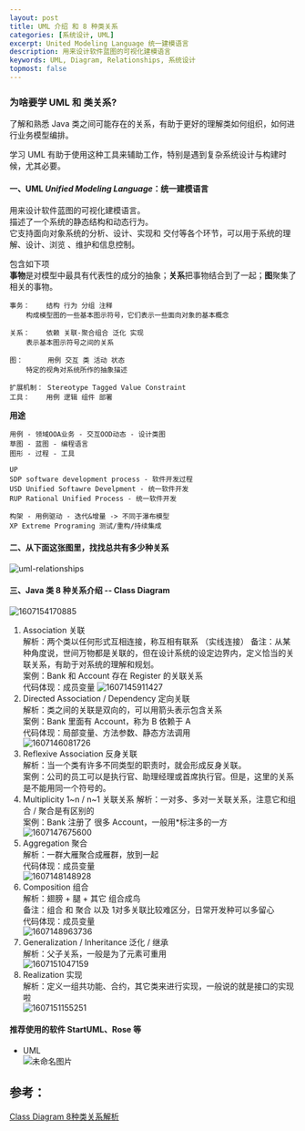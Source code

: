 ```yaml
---
layout: post
title: UML 介绍 和 8 种类关系
categories: [系统设计, UML]
excerpt: United Modeling Language 统一建模语言
description: 用来设计软件蓝图的可视化建模语言
keywords: UML, Diagram, Relationships, 系统设计
topmost: false
---
```


### 为啥要学 UML 和 类关系?

了解和熟悉 Java 类之间可能存在的关系，有助于更好的理解类如何组织，如何进行业务模型编排。

学习 UML 有助于使用这种工具来辅助工作，特别是遇到复杂系统设计与构建时候，尤其必要。


#### 一、UML *Unified Modeling Language*：统一建模语言  

用来设计软件蓝图的可视化建模语言。  
描述了一个系统的静态结构和动态行为。  
它支持面向对象系统的分析、设计、实现和 交付等各个环节，可以用于系统的理解、设计、浏览 、维护和信息控制。

包含如下项  
**事物**是对模型中最具有代表性的成分的抽象；**关系**把事物结合到了一起；**图**聚集了相关的事物。

```
事务：    结构 行为 分组 注释
	构成模型图的一些基本图示符号，它们表示一些面向对象的基本概念

关系：    依赖 关联-聚合组合 泛化 实现
	表示基本图示符号之间的关系

图：      用例 交互 类 活动 状态
	特定的视角对系统所作的抽象描述

扩展机制： Stereotype Tagged Value Constraint
工具：    用例 逻辑 组件 部署
```

**用途**  

```
用例 - 领域OOA业务 - 交互OOD动态 - 设计类图
草图 - 蓝图 - 编程语言
图形 - 过程 - 工具

UP  
SDP software development process - 软件开发过程
USD Unified Softawre Develpment - 统一软件开发
RUP Rational Unified Process - 统一软件开发

构架 - 用例驱动 - 迭代&增量 -> 不同于瀑布模型
XP Extreme Programing 测试/重构/持续集成
```


#### 二、从下面这张图里，找找总共有多少种关系

![uml-relationships](/images/posts/2016-05-31-uml-relationship/uml-relationships.png)



#### 三、Java 类 8 种关系介绍 -- Class Diagram

![1607154170885](/images/posts/2016-05-31-uml-relationship/1607154170885.png)

1. Association 关联  
   解析：两个类以任何形式互相连接，称互相有联系 （实线连接）
   备注：从某种角度说，世间万物都是关联的，但在设计系统的设定边界内，定义恰当的关联关系，有助于对系统的理解和规划。  
   案例：Bank 和 Account 存在 Register 的关联关系  
   代码体现：成员变量
   ![1607145911427](/images/posts/2016-05-31-uml-relationship/1607145911427.png)
2. Directed Association / Dependency 定向关联  
   解析：类之间的关联是双向的，可以用箭头表示包含关系  
   案例：Bank 里面有 Account，称为 B 依赖于 A  
   代码体现：局部变量、方法参数、静态方法调用  
   ![1607146081726](/images/posts/2016-05-31-uml-relationship/1607146081726.png)
3. Reflexive Association 反身关联  
   解析：当一个类有许多不同类型的职责时，就会形成反身关联。  
   案例：公司的员工可以是执行官、助理经理或首席执行官。但是，这里的关系是不能用同一个符号的。
4. Multiplicity 1~n / n~1 关联关系
   解析：一对多、多对一关联关系，注意它和组合 / 聚合是有区别的  
   案例：Bank 注册了 很多 Account，一般用*标注多的一方  
   ![1607147675600](/images/posts/2016-05-31-uml-relationship/1607147675600.png)
5. Aggregation 聚合  
   解析：一群大雁聚合成雁群，放到一起  
   代码体现：成员变量  
   ![1607148148928](/images/posts/2016-05-31-uml-relationship/1607148148928.png)
6. Composition 组合  
   解析：翅膀 + 腿 +  其它 组合成鸟  
   备注：组合 和 聚合 以及 1对多关联比较难区分，日常开发种可以多留心   
   代码体现：成员变量    
   ![1607148963736](/images/posts/2016-05-31-uml-relationship/1607148963736.png)
7. Generalization / Inheritance 泛化 / 继承  
   解析：父子关系，一般是为了元素可重用  
   ![1607151047159](/images/posts/2016-05-31-uml-relationship/1607151047159.png)
8. Realization 实现  
   解析：定义一组共功能、合约，其它类来进行实现，一般说的就是接口的实现啦  
   ![1607151155251](/images/posts/2016-05-31-uml-relationship/1607151155251.png)



#### 推荐使用的软件 StartUML、Rose 等

- UML  
  ![未命名图片](/images/posts/2016-06-6-uml-diagram/未命名图片.png)



## 参考：

[Class Diagram 8种类关系解析](https://www.linkedin.com/pulse/guide-uml-class-diagram-relationships-amanda-athuraliya/)

